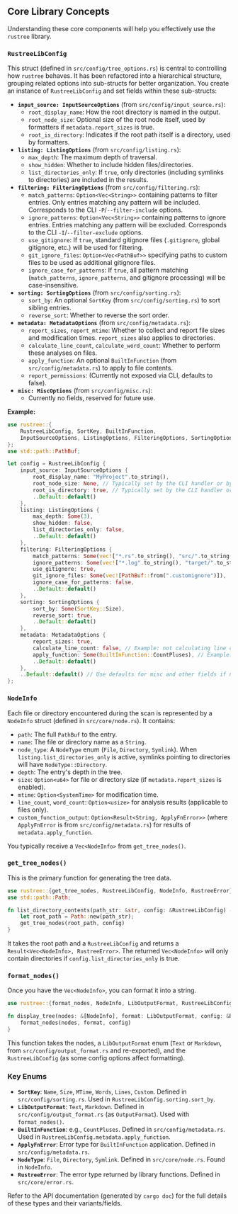 ## Core Library Concepts

Understanding these core components will help you effectively use the `rustree` library.

### `RustreeLibConfig`

This struct (defined in `src/config/tree_options.rs`) is central to controlling how `rustree` behaves. It has been refactored into a hierarchical structure, grouping related options into sub-structs for better organization. You create an instance of `RustreeLibConfig` and set fields within these sub-structs:

- **`input_source: InputSourceOptions`** (from `src/config/input_source.rs`):
  - `root_display_name`: How the root directory is named in the output.
  - `root_node_size`: Optional size of the root node itself, used by formatters if `metadata.report_sizes` is true.
  - `root_is_directory`: Indicates if the root path itself is a directory, used by formatters.
- **`listing: ListingOptions`** (from `src/config/listing.rs`):
  - `max_depth`: The maximum depth of traversal.
  - `show_hidden`: Whether to include hidden files/directories.
  - `list_directories_only`: If `true`, only directories (including symlinks to directories) are included in the results.
- **`filtering: FilteringOptions`** (from `src/config/filtering.rs`):
  - `match_patterns`: `Option<Vec<String>>` containing patterns to filter entries. Only entries matching any pattern will be included. Corresponds to the CLI `-P`/`--filter-include` options.
  - `ignore_patterns`: `Option<Vec<String>>` containing patterns to ignore entries. Entries matching any pattern will be excluded. Corresponds to the CLI `-I`/`--filter-exclude` options.
  - `use_gitignore`: If `true`, standard gitignore files (`.gitignore`, global gitignore, etc.) will be used for filtering.
  - `git_ignore_files`: `Option<Vec<PathBuf>>` specifying paths to custom files to be used as additional gitignore files.
  - `ignore_case_for_patterns`: If `true`, all pattern matching (`match_patterns`, `ignore_patterns`, and gitignore processing) will be case-insensitive.
- **`sorting: SortingOptions`** (from `src/config/sorting.rs`):
  - `sort_by`: An optional `SortKey` (from `src/config/sorting.rs`) to sort sibling entries.
  - `reverse_sort`: Whether to reverse the sort order.
- **`metadata: MetadataOptions`** (from `src/config/metadata.rs`):
  - `report_sizes`, `report_mtime`: Whether to collect and report file sizes and modification times. `report_sizes` also applies to directories.
  - `calculate_line_count`, `calculate_word_count`: Whether to perform these analyses on files.
  - `apply_function`: An optional `BuiltInFunction` (from `src/config/metadata.rs`) to apply to file contents.
  - `report_permissions`: (Currently not exposed via CLI, defaults to false).
- **`misc: MiscOptions`** (from `src/config/misc.rs`):
  - Currently no fields, reserved for future use.

**Example:**

```rust
use rustree::{
    RustreeLibConfig, SortKey, BuiltInFunction,
    InputSourceOptions, ListingOptions, FilteringOptions, SortingOptions, MetadataOptions,
};
use std::path::PathBuf;

let config = RustreeLibConfig {
    input_source: InputSourceOptions {
        root_display_name: "MyProject".to_string(),
        root_node_size: None, // Typically set by the CLI handler or by checking metadata
        root_is_directory: true, // Typically set by the CLI handler or by checking metadata
        ..Default::default()
    },
    listing: ListingOptions {
        max_depth: Some(3),
        show_hidden: false,
        list_directories_only: false,
        ..Default::default()
    },
    filtering: FilteringOptions {
        match_patterns: Some(vec!["*.rs".to_string(), "src/".to_string()]), // Example -P patterns
        ignore_patterns: Some(vec!["*.log".to_string(), "target/".to_string()]), // Example -I patterns
        use_gitignore: true,
        git_ignore_files: Some(vec![PathBuf::from(".customignore")]),
        ignore_case_for_patterns: false,
        ..Default::default()
    },
    sorting: SortingOptions {
        sort_by: Some(SortKey::Size),
        reverse_sort: true,
        ..Default::default()
    },
    metadata: MetadataOptions {
        report_sizes: true,
        calculate_line_count: false, // Example: not calculating line count
        apply_function: Some(BuiltInFunction::CountPluses), // Example: applying a function
        ..Default::default()
    },
    ..Default::default() // Use defaults for misc and other fields if not specified
};
```

### `NodeInfo`

Each file or directory encountered during the scan is represented by a `NodeInfo` struct (defined in `src/core/node.rs`). It contains:

- `path`: The full `PathBuf` to the entry.
- `name`: The file or directory name as a `String`.
- `node_type`: A `NodeType` enum (`File`, `Directory`, `Symlink`). When `listing.list_directories_only` is active, symlinks pointing to directories will have `NodeType::Directory`.
- `depth`: The entry's depth in the tree.
- `size`: `Option<u64>` for file or directory size (if `metadata.report_sizes` is enabled).
- `mtime`: `Option<SystemTime>` for modification time.
- `line_count`, `word_count`: `Option<usize>` for analysis results (applicable to files only).
- `custom_function_output`: `Option<Result<String, ApplyFnError>>` (where `ApplyFnError` is from `src/config/metadata.rs`) for results of `metadata.apply_function`.

You typically receive a `Vec<NodeInfo>` from `get_tree_nodes()`.

### `get_tree_nodes()`

This is the primary function for generating the tree data.

```rust
use rustree::{get_tree_nodes, RustreeLibConfig, NodeInfo, RustreeError};
use std::path::Path;

fn list_directory_contents(path_str: &str, config: &RustreeLibConfig) -> Result<Vec<NodeInfo>, RustreeError> {
    let root_path = Path::new(path_str);
    get_tree_nodes(root_path, config)
}
```

It takes the root path and a `RustreeLibConfig` and returns a `Result<Vec<NodeInfo>, RustreeError>`.
The returned `Vec<NodeInfo>` will only contain directories if `config.list_directories_only` is true.

### `format_nodes()`

Once you have the `Vec<NodeInfo>`, you can format it into a string.

```rust
use rustree::{format_nodes, NodeInfo, LibOutputFormat, RustreeLibConfig, RustreeError};

fn display_tree(nodes: &[NodeInfo], format: LibOutputFormat, config: &RustreeLibConfig) -> Result<String, RustreeError> {
    format_nodes(nodes, format, config)
}
```

This function takes the nodes, a `LibOutputFormat` enum (`Text` or `Markdown`, from `src/config/output_format.rs` and re-exported), and the `RustreeLibConfig` (as some config options affect formatting).

### Key Enums

- **`SortKey`**: `Name`, `Size`, `MTime`, `Words`, `Lines`, `Custom`. Defined in `src/config/sorting.rs`. Used in `RustreeLibConfig.sorting.sort_by`.
- **`LibOutputFormat`**: `Text`, `Markdown`. Defined in `src/config/output_format.rs` (as `OutputFormat`). Used with `format_nodes()`.
- **`BuiltInFunction`**: e.g., `CountPluses`. Defined in `src/config/metadata.rs`. Used in `RustreeLibConfig.metadata.apply_function`.
- **`ApplyFnError`**: Error type for `BuiltInFunction` application. Defined in `src/config/metadata.rs`.
- **`NodeType`**: `File`, `Directory`, `Symlink`. Defined in `src/core/node.rs`. Found in `NodeInfo`.
- **`RustreeError`**: The error type returned by library functions. Defined in `src/core/error.rs`.

Refer to the API documentation (generated by `cargo doc`) for the full details of these types and their variants/fields.
